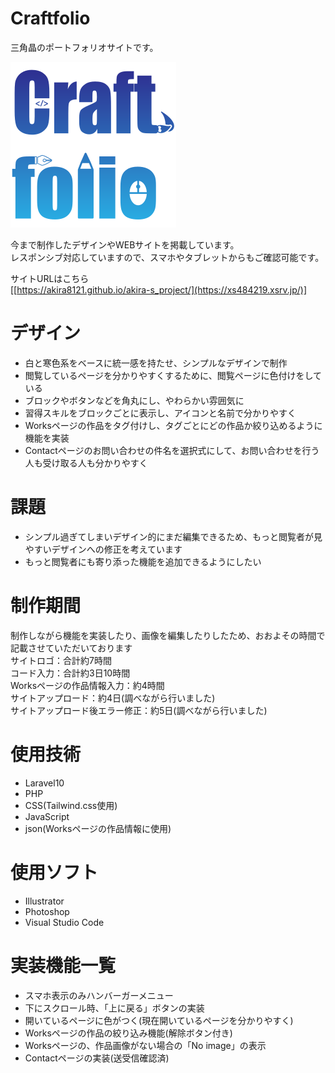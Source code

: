 # Craftfolio

三角晶のポートフォリオサイトです。  
  
![logo](https://github.com/Akira8121/akira-s_portfolio/blob/main/public/images/logo.svg)  
  
今まで制作したデザインやWEBサイトを掲載しています。  
レスポンシブ対応していますので、スマホやタブレットからもご確認可能です。  
  
サイトURLはこちら  
[[https://akira8121.github.io/akira-s_project/](https://xs484219.xsrv.jp/)] 


# デザイン
* 白と寒色系をベースに統一感を持たせ、シンプルなデザインで制作
* 閲覧しているページを分かりやすくするために、閲覧ページに色付けをしている
* ブロックやボタンなどを角丸にし、やわらかい雰囲気に
* 習得スキルをブロックごとに表示し、アイコンと名前で分かりやすく
* Worksページの作品をタグ付けし、タグごとにどの作品か絞り込めるように機能を実装
* Contactページのお問い合わせの件名を選択式にして、お問い合わせを行う人も受け取る人も分かりやすく
  
  
# 課題
* シンプル過ぎてしまいデザイン的にまだ編集できるため、もっと閲覧者が見やすいデザインへの修正を考えています
* もっと閲覧者にも寄り添った機能を追加できるようにしたい  
  
  
# 制作期間
制作しながら機能を実装したり、画像を編集したりしたため、おおよその時間で記載させていただいております  
サイトロゴ：合計約7時間  
コード入力：合計約3日10時間  
Worksページの作品情報入力：約4時間  
サイトアップロード：約4日(調べながら行いました)  
サイトアップロード後エラー修正：約5日(調べながら行いました)  
  

# 使用技術
* Laravel10
* PHP
* CSS(Tailwind.css使用)
* JavaScript
* json(Worksページの作品情報に使用)
  
  
# 使用ソフト
* Illustrator
* Photoshop
* Visual Studio Code
  
  
# 実装機能一覧
* スマホ表示のみハンバーガーメニュー
* 下にスクロール時、「上に戻る」ボタンの実装
* 開いているページに色がつく(現在開いているページを分かりやすく)
* Worksページの作品の絞り込み機能(解除ボタン付き)
* Worksページの、作品画像がない場合の「No image」の表示
* Contactページの実装(送受信確認済)
